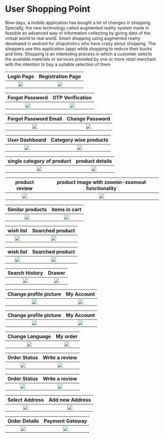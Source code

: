 # User Shopping Point

Now days, a mobile application has bought a lot of changes in shopping. Specially, the new technology called augmented reality system made in feasible an advanced way of information collecting by giving data of the virtual world to real world. 
Smart shopping using augmented reality developed in android for shopaholics who have crazy about shopping. The shoppers use this application (app) while shopping to reduce their bucks and time. 
Shopping is an interesting process in which a customer selects the available materials or services provided by one or more retail merchant with the intention to buy a suitable selection of them



Login Page            |  Registration Page
:-------------------------:|:-------------------------:
![](images/7.jpeg)  |  ![](images/26.jpeg)

Forgot Password            |  OTP Verification
:-------------------------:|:-------------------------:
![](images/19.jpeg)  |  ![](images/22.jpeg)

Forgot Password Email          |  Change Password
:-------------------------:|:-------------------------:
![](images/25.jpeg)  |  ![](images/28.jpeg)


User Dashboard         |   Category wise products
:-------------------------:|:-------------------------:
![](images/2.jpeg)  |  ![](images/9.jpeg)

single category of product        |   product details
:-------------------------:|:-------------------------:
![](images/6.jpeg)  |  ![](images/10.jpeg)

product review        |   product image with zoomin-zoomout functionality
:-------------------------:|:-------------------------:
![](images/23.jpeg)  |  ![](images/14.jpeg)


Similar products        |   items in cart
:-------------------------:|:-------------------------:
![](images/1.jpeg)  |  ![](images/27.jpeg)

wish list        |   Searched product
:-------------------------:|:-------------------------:
![](images/11.jpeg)  |  ![](images/12.jpeg)

wish list        |   Searched product
:-------------------------:|:-------------------------:
![](images/11.jpeg)  |  ![](images/12.jpeg)


Search History        |  Drawer
:-------------------------:|:-------------------------:
![](images/4.jpeg)  |  ![](images/21.jpeg)

Change profile picture       |  My Account
:-------------------------:|:-------------------------:
![](images/3.jpeg)  |  ![](images/24.jpeg)

Change profile picture       |  My Account
:-------------------------:|:-------------------------:
![](images/3.jpeg)  |  ![](images/24.jpeg)


Change Language      |  My order
:-------------------------:|:-------------------------:
![](images/15.jpeg)  |  ![](images/5.jpeg)


Order Status     |  Write a review
:-------------------------:|:-------------------------:
![](images/8.jpeg)  |  ![](images/18.jpeg)


Order Status     |  Write a review
:-------------------------:|:-------------------------:
![](images/8.jpeg)  |  ![](images/18.jpeg)


Select Address     |  Add new Address
:-------------------------:|:-------------------------:
![](images/13.jpeg)  |  ![](images/17.jpeg)


Order Details  | Payment Gateway
:-------------------------:|:-------------------------:
![](images/20.jpeg)  |  ![](images/16.jpeg)


